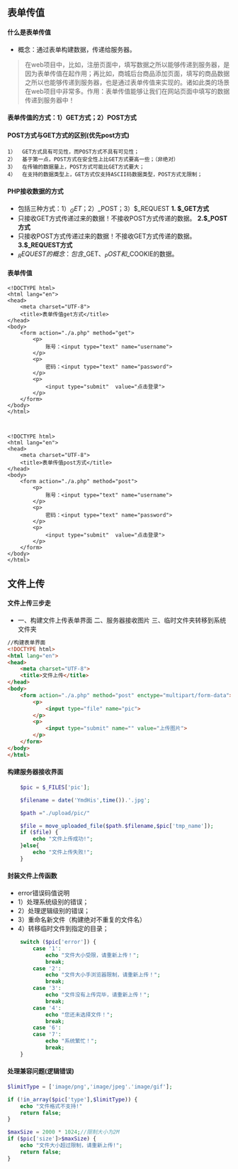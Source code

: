## 表单传值
#### 什么是表单传值
* 概念：通过表单构建数据，传递给服务器。
>在web项目中，比如，注册页面中，填写数据之所以能够传递到服务器，是因为表单传值在起作用；再比如，商城后台商品添加页面，填写的商品数据之所以也能够传递到服务器，也是通过表单传值来实现的。诸如此类的场景在web项目中非常多。作用：表单传值能够让我们在网站页面中填写的数据传递到服务器中！

#### 表单传值的方式：1）GET方式；2）POST方式
#### POST方式与GET方式的区别(优先post方式)
```
1）	GET方式具有可见性，而POST方式不具有可见性；
2）	基于第一点，POST方式在安全性上比GET方式要高一些；（非绝对）
3）	在传输的数据量上，POST方式可能比GET方式要大；
4）	在支持的数据类型上，GET方式仅支持ASCII码数据类型，POST方式无限制；
```

#### PHP接收数据的方式
* 包括三种方式：1）$_GET；2）$_POST；3）$_REQUEST
**1. $_GET方式**
* 只接收GET方式传递过来的数据！不接收POST方式传递的数据。
**2.$_POST方式**
* 只接收POST方式传递过来的数据！不接收GET方式传递的数据。
**3.$_REQUEST方式**
* $_REQUEST的概念： 包含$_GET、$_POST和$_COOKIE的数据。


#### 表单传值
```
<!DOCTYPE html>
<html lang="en">
<head>
	<meta charset="UTF-8">
	<title>表单传值get方式</title>
</head>
<body>
	<form action="./a.php" method="get">
		<p>
			账号：<input type="text" name="username">
		</p>
		<p>
			密码：<input type="text" name="password">
		</p>
		<p>
			<input type="submit"  value="点击登录">
		</p>
	</form>
</body>
</html>



<!DOCTYPE html>
<html lang="en">
<head>
	<meta charset="UTF-8">
	<title>表单传值post方式</title>
</head>
<body>
	<form action="./a.php" method="post">
		<p>
			账号：<input type="text" name="username">
		</p>
		<p>
			密码：<input type="text" name="password">
		</p>
		<p>
			<input type="submit"  value="点击登录">
		</p>
	</form>
</body>
</html>
```

## 文件上传
#### 文件上传三步走
* 一、构建文件上传表单界面  二、服务器接收图片  三、临时文件夹转移到系统文件夹
```html
//构建表单界面
<!DOCTYPE html>
<html lang="en">
<head>
	<meta charset="UTF-8">
	<title>文件上传</title>
</head>
<body>
	<form action="./a.php" method="post" enctype="multipart/form-data">
		<p>
			<input type="file" name="pic">
		</p>
		<p>
			<input type="submit" name="" value="上传图片">
		</p>
	</form>
</body>
</html>
```

#### 构建服务器接收界面
```php
	$pic = $_FILES['pic'];

	$filename = date('YmdHis',time()).'.jpg';

	$path ="./upload/pic/"

	$file = move_uploaded_file($path.$filename,$pic['tmp_name']);
	if ($file) {
		echo "文件上传成功!";
	}else{
		echo "文件上传失败!";
	}
```

#### 封装文件上传函数
* error错误码值说明
* 1）处理系统级别的错误；
* 2）处理逻辑级别的错误；
* 3）重命名新文件（构建绝对不重复的文件名）
* 4）转移临时文件到指定的目录；
```php
	switch ($pic['error']) {
		case '1':
			echo "文件大小受限，请重新上传！";
			break;
		case '2':
			echo "文件大小手浏览器限制，请重新上传！";
			break;
		case '3':
			echo "文件没有上传完毕，请重新上传！";
			break;
		case '4':
			echo "您还未选择文件！";
			break;
		case '6':
		case '7':
			echo "系统繁忙！";
			break;
	}
```

#### 处理兼容问题(逻辑错误)
```php
$limitType = ['image/png','image/jpeg'.'image/gif'];

if (!in_array($pic['type'],$limitType)) {
	echo "文件格式不支持!"
	return false;
}

$maxSize = 2000 * 1024;//限制大小为2M
if ($pic['size']>$maxSize) {
	echo "文件大小超过限制，请重新上传!";
	return false;
}
```


